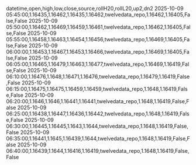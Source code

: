 datetime,open,high,low,close,source,rollH20,rollL20,up2,dn2
2025-10-09 05:45:00,1.16435,1.16462,1.16435,1.16462,twelvedata_repo,1.16462,1.16405,False,False
2025-10-09 05:50:00,1.16462,1.16469,1.16459,1.16461,twelvedata_repo,1.16462,1.16405,False,False
2025-10-09 05:55:00,1.16458,1.16463,1.16454,1.16456,twelvedata_repo,1.16469,1.16405,False,False
2025-10-09 06:00:00,1.16453,1.16467,1.16453,1.16466,twelvedata_repo,1.16469,1.16405,False,False
2025-10-09 06:05:00,1.16465,1.16479,1.16463,1.16477,twelvedata_repo,1.16469,1.16419,False,False
2025-10-09 06:10:00,1.16476,1.1648,1.16471,1.16476,twelvedata_repo,1.16479,1.16419,False,False
2025-10-09 06:15:00,1.16475,1.16475,1.16459,1.16459,twelvedata_repo,1.1648,1.16419,False,False
2025-10-09 06:20:00,1.1646,1.1646,1.16441,1.16441,twelvedata_repo,1.1648,1.16419,False,False
2025-10-09 06:25:00,1.16438,1.16447,1.16436,1.16442,twelvedata_repo,1.1648,1.16419,False,False
2025-10-09 06:30:00,1.16445,1.16445,1.1643,1.1644,twelvedata_repo,1.1648,1.16419,False,False
2025-10-09 06:35:00,1.16441,1.1645,1.16439,1.1644,twelvedata_repo,1.1648,1.16419,False,False
2025-10-09 06:40:00,1.16439,1.1644,1.16416,1.16419,twelvedata_repo,1.1648,1.16419,False,False
